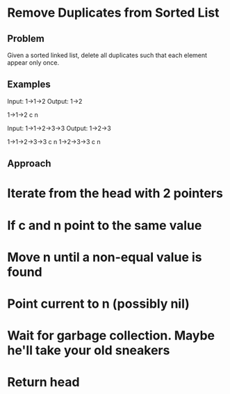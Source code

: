 # Remove Duplicates from Sorted List

## Problem
Given a sorted linked list, delete all duplicates such that each element appear only once.

## Examples
Input: 1->1->2
Output: 1->2

1->1->2
c     n

Input: 1->1->2->3->3
Output: 1->2->3

1->1->2->3->3
c     n
1->2->3->3
c  n

## Approach
# Iterate from the head with 2 pointers
#   If c and n point to the same value
#   Move n until a non-equal value is found
#   Point current to n (possibly nil)
#   Wait for garbage collection. Maybe he'll take your old sneakers
# Return head